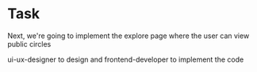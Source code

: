 # Task

Next, we're going to implement the explore page where the user can view public circles

ui-ux-designer to design and frontend-developer to implement the code

